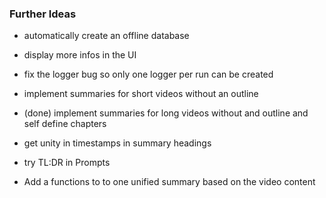 ### Further Ideas

- automatically create an offline database

- display more infos in the UI

- fix the logger bug so only one logger per run can be created

- implement summaries for short videos without an outline
- (done) implement summaries for long videos without and outline and self define chapters

- get unity in timestamps in summary headings

- try TL:DR in Prompts

- Add a functions to to one unified summary based on the video content